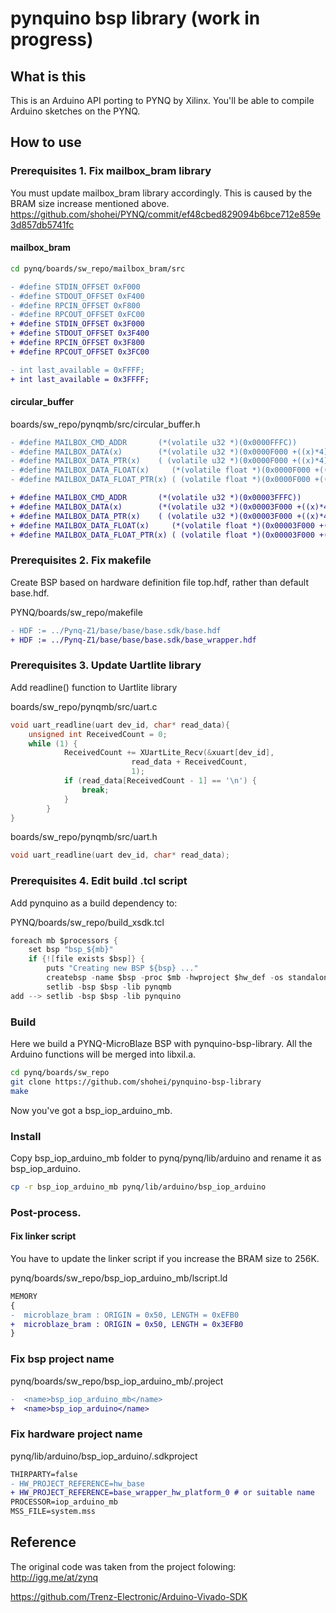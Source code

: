 # pynquino bsp library (work in progress)
## What is this
This is an Arduino API porting to PYNQ by Xilinx. You'll be able to compile Arduino sketches on the PYNQ.

## How to use 

### Prerequisites 1. Fix mailbox_bram library
You must update mailbox_bram library accordingly. This is caused by the BRAM size increase mentioned above.
https://github.com/shohei/PYNQ/commit/ef48cbed829094b6bce712e859e3d857db5741fc
#### mailbox_bram
```sh
cd pynq/boards/sw_repo/mailbox_bram/src
```
```diff
- #define STDIN_OFFSET 0xF000
- #define STDOUT_OFFSET 0xF400
- #define RPCIN_OFFSET 0xF800
- #define RPCOUT_OFFSET 0xFC00
+ #define STDIN_OFFSET 0x3F000
+ #define STDOUT_OFFSET 0x3F400
+ #define RPCIN_OFFSET 0x3F800
+ #define RPCOUT_OFFSET 0x3FC00
```
```diff
- int last_available = 0xFFFF;
+ int last_available = 0x3FFFF;
```
#### circular_buffer
boards/sw_repo/pynqmb/src/circular_buffer.h
```diff
- #define MAILBOX_CMD_ADDR       (*(volatile u32 *)(0x0000FFFC))
- #define MAILBOX_DATA(x)        (*(volatile u32 *)(0x0000F000 +((x)*4)))
- #define MAILBOX_DATA_PTR(x)    ( (volatile u32 *)(0x0000F000 +((x)*4)))
- #define MAILBOX_DATA_FLOAT(x)     (*(volatile float *)(0x0000F000 +((x)*4)))
- #define MAILBOX_DATA_FLOAT_PTR(x) ( (volatile float *)(0x0000F000 +((x)*4)))

+ #define MAILBOX_CMD_ADDR       (*(volatile u32 *)(0x00003FFFC))
+ #define MAILBOX_DATA(x)        (*(volatile u32 *)(0x00003F000 +((x)*4)))
+ #define MAILBOX_DATA_PTR(x)    ( (volatile u32 *)(0x00003F000 +((x)*4)))
+ #define MAILBOX_DATA_FLOAT(x)     (*(volatile float *)(0x00003F000 +((x)*4)))
+ #define MAILBOX_DATA_FLOAT_PTR(x) ( (volatile float *)(0x00003F000 +((x)*4)))```
```
### Prerequisites 2. Fix makefile
Create BSP based on hardware definition file top.hdf, rather than default base.hdf.

PYNQ/boards/sw_repo/makefile
```diff
- HDF := ../Pynq-Z1/base/base/base.sdk/base.hdf
+ HDF := ../Pynq-Z1/base/base/base.sdk/base_wrapper.hdf
```

### Prerequisites 3. Update Uartlite library
Add readline() function to Uartlite library

boards/sw_repo/pynqmb/src/uart.c
```c
void uart_readline(uart dev_id, char* read_data){
    unsigned int ReceivedCount = 0;
    while (1) {
            ReceivedCount += XUartLite_Recv(&xuart[dev_id],
                           read_data + ReceivedCount,
                           1);
            if (read_data[ReceivedCount - 1] == '\n') {
                break;
            }
        }
}
```
boards/sw_repo/pynqmb/src/uart.h
```c
void uart_readline(uart dev_id, char* read_data);
```
### Prerequisites 4. Edit build .tcl script
Add pynquino as a build dependency to: 

PYNQ/boards/sw_repo/build_xsdk.tcl
```c
foreach mb $processors {
    set bsp "bsp_${mb}"
    if {![file exists $bsp]} {
        puts "Creating new BSP ${bsp} ..."
        createbsp -name $bsp -proc $mb -hwproject $hw_def -os standalone
        setlib -bsp $bsp -lib pynqmb
add --> setlib -bsp $bsp -lib pynquino
```

### Build 
Here we build a PYNQ-MicroBlaze BSP with pynquino-bsp-library. All the Arduino functions will be merged into libxil.a.
```sh
cd pynq/boards/sw_repo
git clone https://github.com/shohei/pynquino-bsp-library
make
```
Now you've got a bsp_iop_arduino_mb. 


### Install
Copy bsp_iop_arduino_mb folder to pynq/pynq/lib/arduino and rename it as bsp_iop_arduino.
```sh
cp -r bsp_iop_arduino_mb pynq/lib/arduino/bsp_iop_arduino
```

### Post-process. 
#### Fix linker script
You have to update the linker script if you increase the BRAM size to 256K. 

pynq/boards/sw_repo/bsp_iop_arduino_mb/lscript.ld
```diff
MEMORY
{
-  microblaze_bram : ORIGIN = 0x50, LENGTH = 0xEFB0
+  microblaze_bram : ORIGIN = 0x50, LENGTH = 0x3EFB0
}
```
### Fix bsp project name
pynq/boards/sw_repo/bsp_iop_arduino_mb/.project
```diff
-  <name>bsp_iop_arduino_mb</name>
+  <name>bsp_iop_arduino</name>
```
### Fix hardware project name
pynq/lib/arduino/bsp_iop_arduino/.sdkproject
```diff
THIRPARTY=false
- HW_PROJECT_REFERENCE=hw_base
+ HW_PROJECT_REFERENCE=base_wrapper_hw_platform_0 # or suitable name
PROCESSOR=iop_arduino_mb
MSS_FILE=system.mss
```

## Reference
The original code was taken from the project folowing:
http://igg.me/at/zynq

https://github.com/Trenz-Electronic/Arduino-Vivado-SDK
